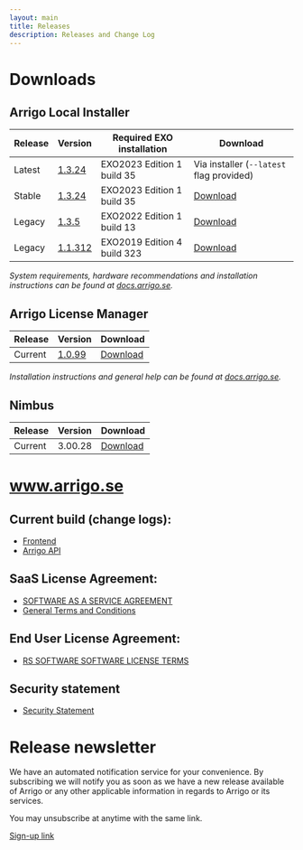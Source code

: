 ```yaml
---
layout: main
title: Releases
description: Releases and Change Log
---
```


# Downloads

## Arrigo Local Installer

| Release  | Version                                      | Required EXO installation | Download |
| -------- | -------------------------------------------- | ------------------------- | --------    
| Latest   | [1.3.24](./arrigolocalinstaller.html#1324) | EXO2023 Edition 1 build 35 | Via installer (`--latest` flag provided) |
| Stable   | [1.3.24](./arrigolocalinstaller.html#1324) | EXO2023 Edition 1 build 35 | [Download](https://arrigo.blob.core.windows.net/arrigo/stable/ArrigoLocalInstaller-EXO2023Edition1_28-1.3.24.exe) |
| Legacy | [1.3.5](./arrigolocalinstaller.html#135) | EXO2022 Edition 1 build 13 | [Download](https://arrigo.blob.core.windows.net/arrigo/stable/ArrigoLocalInstaller-EXO2022Edition1_13-1.3.5.exe) |
| Legacy | [1.1.312](./arrigolocalinstaller.html#11312) | EXO2019 Edition 4 build 323 | [Download](https://arrigo.blob.core.windows.net/arrigo/stable/ArrigoLocalInstaller-EXO2019Edition4_323-1.1.312.exe) |

*System requirements, hardware recommendations and installation instructions can be found at [docs.arrigo.se](https://docs.arrigo.se/Install%20and%20Configure).*

## Arrigo License Manager

| Release  | Version                                      |  Download |
| -------- | -------------------------------------------- |  --------------------------------- |
| Current  | [1.0.99](./arrigolicensemanager.html#1099)   |  [Download](https://arrigo.blob.core.windows.net/arrigo/stable/License-Manager-Installer.1.0.99.exe) |

*Installation instructions and general help can be found at [docs.arrigo.se](https://docs.arrigo.se/Install%20and%20Configure/02_Arrigo%20License%20Manager%20installer/).*

## Nimbus

| Release  | Version                                      |  Download |
| -------- | -------------------------------------------- |  --------------------------------- |
| Current  | 3.00.28   |  [Download](https://arrigo.blob.core.windows.net/arrigo/Nimbus-AlarmServer3.00.28-ArrigoSetup.exe) |

# www.arrigo.se

## Current build (change logs): 
- [Frontend](./frontend.html)
- [Arrigo API](./arrigoapi.html)

## SaaS License Agreement: 
- [SOFTWARE AS A SERVICE AGREEMENT](./RS_SaaS-Terms%2024-03-2021.pdf)
- [General Terms and Conditions](./2019%20-%20Eng%20IT%20Services%202014.pdf)

## End User License Agreement: 
- [RS SOFTWARE SOFTWARE LICENSE TERMS](./RS_EULA_%203-04-2021%20_for%20distributionGeneric.pdf)

## Security statement
- [Security Statement](./securitystatement.md)

# Release newsletter

We have an automated notification service for your convenience. By subscribing we will notify you as soon as we have a new release available of Arrigo or any other applicable information in regards to Arrigo or its services.

You may unsubscribe at anytime with the same link.

[Sign-up link](http://eepurl.com/hTdlmX)
